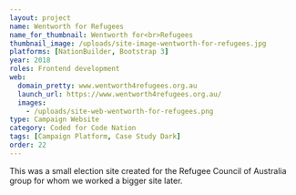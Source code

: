```yaml
---
layout: project
name: Wentworth for Refugees
name_for_thumbnail: Wentworth for<br>Refugees
thumbnail_image: /uploads/site-image-wentworth-for-refugees.jpg
platforms: [NationBuilder, Bootstrap 3]
year: 2018
roles: Frontend development
web:
  domain_pretty: www.wentworth4refugees.org.au
  launch_url: https://www.wentworth4refugees.org.au/
  images:
    - /uploads/site-web-wentworth-for-refugees.png
type: Campaign Website
category: Coded for Code Nation
tags: [Campaign Platform, Case Study Dark]
order: 22
---
```


This was a small election site created for the Refugee Council of Australia group for whom we worked a bigger site later.